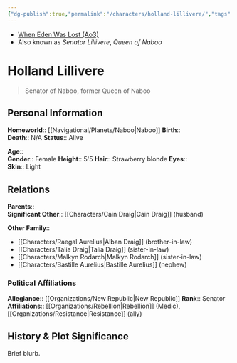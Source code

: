 ```yaml
---
{"dg-publish":true,"permalink":"/characters/holland-lillivere/","tags":["newrepublicsenate","resistance","senator","queen","forcesensitive"],"noteIcon":"saber1"}
---
```


- [When Eden Was Lost (Ao3)](https://archiveofourown.org/works/19334440)
- Also known as *Senator Lillivere*, *Queen of Naboo*
# Holland Lillivere
>Senator of Naboo, former Queen of Naboo

## Personal Information

**Homeworld**::  [[Navigational/Planets/Naboo\|Naboo]]
**Birth**::  
**Death**::  N/A
**Status**::  Alive

**Age**::  
**Gender**:: Female 
**Height**:: 5'5
**Hair**::  Strawberry blonde 
**Eyes**::   
**Skin**::  Light 

## Relations

**Parents**::   
**Significant Other**::  [[Characters/Cain Draig\|Cain Draig]] (husband)

**Other Family**::
- [[Characters/Raegal Aurelius\|Alban Draig]] (brother-in-law)
- [[Characters/Talia Draig\|Talia Draig]] (sister-in-law)
- [[Characters/Malkyn Rodarch\|Malkyn Rodarch]] (sister-in-law)
- [[Characters/Bastille Aurelius\|Bastille Aurelius]] (nephew)

### Political Affiliations

**Allegiance**::  [[Organizations/New Republic\|New Republic]]
**Rank**::  Senator
**Affiliations**::  [[Organizations/Rebellion\|Rebellion]] (Medic), [[Organizations/Resistance\|Resistance]] (ally)

## History & Plot Significance
Brief blurb.